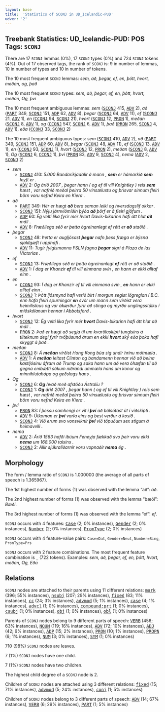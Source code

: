 ```yaml
---
layout: base
title:  'Statistics of SCONJ in UD_Icelandic-PUD'
udver: '2'
---
```


## Treebank Statistics: UD_Icelandic-PUD: POS Tags: `SCONJ`

There are 17 `SCONJ` lemmas (0%), 17 `SCONJ` types (0%) and 724 `SCONJ` tokens (4%).
Out of 17 observed tags, the rank of `SCONJ` is: 9 in number of lemmas, 10 in number of types and 10 in number of tokens.

The 10 most frequent `SCONJ` lemmas: <em>sem, að, þegar, ef, en, þótt, hvort, meðan, og, það</em>

The 10 most frequent `SCONJ` types:  <em>sem, að, þegar, ef, en, þótt, hvort, meðan, Og, því</em>

The 10 most frequent ambiguous lemmas: <em>sem</em> (<tt><a href="is_pud-pos-SCONJ.html">SCONJ</a></tt> 415, <tt><a href="is_pud-pos-ADV.html">ADV</a></tt> 2), <em>að</em> (<tt><a href="is_pud-pos-PART.html">PART</a></tt> 349, <tt><a href="is_pud-pos-SCONJ.html">SCONJ</a></tt> 151, <tt><a href="is_pud-pos-ADP.html">ADP</a></tt> 62, <tt><a href="is_pud-pos-ADV.html">ADV</a></tt> 8), <em>þegar</em> (<tt><a href="is_pud-pos-SCONJ.html">SCONJ</a></tt> 64, <tt><a href="is_pud-pos-ADV.html">ADV</a></tt> 11), <em>ef</em> (<tt><a href="is_pud-pos-SCONJ.html">SCONJ</a></tt> 21, <tt><a href="is_pud-pos-ADV.html">ADV</a></tt> 1), <em>en</em> (<tt><a href="is_pud-pos-CCONJ.html">CCONJ</a></tt> 94, <tt><a href="is_pud-pos-SCONJ.html">SCONJ</a></tt> 21), <em>hvort</em> (<tt><a href="is_pud-pos-SCONJ.html">SCONJ</a></tt> 12, <tt><a href="is_pud-pos-PRON.html">PRON</a></tt> 1), <em>meðan</em> (<tt><a href="is_pud-pos-SCONJ.html">SCONJ</a></tt> 8, <tt><a href="is_pud-pos-ADV.html">ADV</a></tt> 1), <em>og</em> (<tt><a href="is_pud-pos-CCONJ.html">CCONJ</a></tt> 547, <tt><a href="is_pud-pos-SCONJ.html">SCONJ</a></tt> 6, <tt><a href="is_pud-pos-ADV.html">ADV</a></tt> 1), <em>það</em> (<tt><a href="is_pud-pos-PRON.html">PRON</a></tt> 265, <tt><a href="is_pud-pos-SCONJ.html">SCONJ</a></tt> 4, <tt><a href="is_pud-pos-ADV.html">ADV</a></tt> 1), <em>eða</em> (<tt><a href="is_pud-pos-CCONJ.html">CCONJ</a></tt> 33, <tt><a href="is_pud-pos-SCONJ.html">SCONJ</a></tt> 2)

The 10 most frequent ambiguous types:  <em>sem</em> (<tt><a href="is_pud-pos-SCONJ.html">SCONJ</a></tt> 410, <tt><a href="is_pud-pos-ADV.html">ADV</a></tt> 2), <em>að</em> (<tt><a href="is_pud-pos-PART.html">PART</a></tt> 349, <tt><a href="is_pud-pos-SCONJ.html">SCONJ</a></tt> 151, <tt><a href="is_pud-pos-ADP.html">ADP</a></tt> 60, <tt><a href="is_pud-pos-ADV.html">ADV</a></tt> 8), <em>þegar</em> (<tt><a href="is_pud-pos-SCONJ.html">SCONJ</a></tt> 48, <tt><a href="is_pud-pos-ADV.html">ADV</a></tt> 11), <em>ef</em> (<tt><a href="is_pud-pos-SCONJ.html">SCONJ</a></tt> 13, <tt><a href="is_pud-pos-ADV.html">ADV</a></tt> 1), <em>en</em> (<tt><a href="is_pud-pos-CCONJ.html">CCONJ</a></tt> 93, <tt><a href="is_pud-pos-SCONJ.html">SCONJ</a></tt> 1), <em>hvort</em> (<tt><a href="is_pud-pos-SCONJ.html">SCONJ</a></tt> 12, <tt><a href="is_pud-pos-PRON.html">PRON</a></tt> 2), <em>meðan</em> (<tt><a href="is_pud-pos-SCONJ.html">SCONJ</a></tt> 8, <tt><a href="is_pud-pos-ADV.html">ADV</a></tt> 1), <em>Og</em> (<tt><a href="is_pud-pos-SCONJ.html">SCONJ</a></tt> 6, <tt><a href="is_pud-pos-CCONJ.html">CCONJ</a></tt> 1), <em>því</em> (<tt><a href="is_pud-pos-PRON.html">PRON</a></tt> 83, <tt><a href="is_pud-pos-ADV.html">ADV</a></tt> 9, <tt><a href="is_pud-pos-SCONJ.html">SCONJ</a></tt> 4), <em>nema</em> (<tt><a href="is_pud-pos-ADV.html">ADV</a></tt> 2, <tt><a href="is_pud-pos-SCONJ.html">SCONJ</a></tt> 2)


* <em>sem</em>
  * <tt><a href="is_pud-pos-SCONJ.html">SCONJ</a></tt> 410: <em>5.000 Bandaríkjadalir á mann , <b>sem</b> er hámarkið <b>sem</b> leyft er .</em>
  * <tt><a href="is_pud-pos-ADV.html">ADV</a></tt> 2: <em>Og árið 2007 , þegar hann ( og ef til vill Knightley ) reis <b>sem</b> hæst , var nafnið meðal þeirra 50 vinsælustu og þrisvar sinnum fleiri börn voru nefnd Keira en Kiera .</em>
* <em>að</em>
  * <tt><a href="is_pud-pos-PART.html">PART</a></tt> 349: <em>Hér er hægt <b>að</b> bera saman leiki og hversdagslíf okkar .</em>
  * <tt><a href="is_pud-pos-SCONJ.html">SCONJ</a></tt> 151: <em>Nýju járnviðmiðin þýða <b>að</b> þörf er á fleiri gjöfum .</em>
  * <tt><a href="is_pud-pos-ADP.html">ADP</a></tt> 60: <em>Ég velti líka fyrir mér hvort Davis-bikarinn hafi átt hlut <b>að</b> máli .</em>
  * <tt><a href="is_pud-pos-ADV.html">ADV</a></tt> 8: <em>Fræðilega séð er þetta ógreinanlegt ef rétt er <b>að</b> staðið .</em>
* <em>þegar</em>
  * <tt><a href="is_pud-pos-SCONJ.html">SCONJ</a></tt> 48: <em>Þetta er augljósast <b>þegar</b> nafn þess fræga er býsna sjaldgæft í upphafi .</em>
  * <tt><a href="is_pud-pos-ADV.html">ADV</a></tt> 11: <em>Tugir fylgismanna FSLN fagna <b>þegar</b> sigri á Plaza de las Victorias .</em>
* <em>ef</em>
  * <tt><a href="is_pud-pos-SCONJ.html">SCONJ</a></tt> 13: <em>Fræðilega séð er þetta ógreinanlegt <b>ef</b> rétt er að staðið .</em>
  * <tt><a href="is_pud-pos-ADV.html">ADV</a></tt> 1: <em>Í dag er Khanzir <b>ef</b> til vill einmana svín , en hann er ekki alltaf einn .</em>
* <em>en</em>
  * <tt><a href="is_pud-pos-CCONJ.html">CCONJ</a></tt> 93: <em>Í dag er Khanzir ef til vill einmana svín , <b>en</b> hann er ekki alltaf einn .</em>
  * <tt><a href="is_pud-pos-SCONJ.html">SCONJ</a></tt> 1: <em>Þótt ljósmynd hafi verið birt í morgun segist lögreglan í B.C. enn hafa fleiri spurningar <b>en</b> svör um mann sem virðist vera heimilislaus og var ákærður fyrir að stinga og myrða unglingsstúlku í miðskólanum hennar í Abbotsford .</em>
* <em>hvort</em>
  * <tt><a href="is_pud-pos-SCONJ.html">SCONJ</a></tt> 12: <em>Ég velti líka fyrir mér <b>hvort</b> Davis-bikarinn hafi átt hlut að máli .</em>
  * <tt><a href="is_pud-pos-PRON.html">PRON</a></tt> 2: <em>Það er hægt að segja til um kvartilaskipti tunglsins á tilteknum degi fyrir tvöþúsund árum en ekki <b>hvort</b> ský eða þoka hafi skyggt á það .</em>
* <em>meðan</em>
  * <tt><a href="is_pud-pos-SCONJ.html">SCONJ</a></tt> 8: <em>Á <b>meðan</b> virðist Hong Kong búa sig undir hrinu mótmæla .</em>
  * <tt><a href="is_pud-pos-ADV.html">ADV</a></tt> 1: <em>Á <b>meðan</b> leitast Clinton og bandamenn hennar við að beina kastljósinu áfram að Trump og saka hann um að vera óhæfan til að gegna embætti sökum niðrandi ummæla hans um konur og minnihlutahópa og geðslags hans .</em>
* <em>Og</em>
  * <tt><a href="is_pud-pos-SCONJ.html">SCONJ</a></tt> 6: <em><b>Og</b> hvað með afstöðu Ástralíu ?</em>
  * <tt><a href="is_pud-pos-CCONJ.html">CCONJ</a></tt> 1: <em><b>Og</b> árið 2007 , þegar hann ( og ef til vill Knightley ) reis sem hæst , var nafnið meðal þeirra 50 vinsælustu og þrisvar sinnum fleiri börn voru nefnd Keira en Kiera .</em>
* <em>því</em>
  * <tt><a href="is_pud-pos-PRON.html">PRON</a></tt> 83: <em>Í þessu samhengi er vit í <b>því</b> að bölsótast út í viðskipti .</em>
  * <tt><a href="is_pud-pos-ADV.html">ADV</a></tt> 9: <em>Útkoman er <b>því</b> varla eins og best verður á kosið .</em>
  * <tt><a href="is_pud-pos-SCONJ.html">SCONJ</a></tt> 4: <em>Við erum svo vonsviknir <b>því</b> við töpuðum sex stigum á heimavelli .</em>
* <em>nema</em>
  * <tt><a href="is_pud-pos-ADV.html">ADV</a></tt> 2: <em>Árið 1563 hafði íbúum Feneyja fækkað svo þeir voru ekki <b>nema</b> um 168.000 talsins .</em>
  * <tt><a href="is_pud-pos-SCONJ.html">SCONJ</a></tt> 2: <em>Allir sjúkraliðarnir voru vopnaðir <b>nema</b> ég .</em>

## Morphology

The form / lemma ratio of `SCONJ` is 1.000000 (the average of all parts of speech is 1.365967).

The 1st highest number of forms (1) was observed with the lemma “að”: <em>að</em>.

The 2nd highest number of forms (1) was observed with the lemma “bæði”: <em>Bæði</em>.

The 3rd highest number of forms (1) was observed with the lemma “ef”: <em>ef</em>.

`SCONJ` occurs with 4 features: <tt><a href="is_pud-feat-Case.html">Case</a></tt> (2; 0% instances), <tt><a href="is_pud-feat-Gender.html">Gender</a></tt> (2; 0% instances), <tt><a href="is_pud-feat-Number.html">Number</a></tt> (2; 0% instances), <tt><a href="is_pud-feat-PronType.html">PronType</a></tt> (2; 0% instances)

`SCONJ` occurs with 4 feature-value pairs: `Case=Dat`, `Gender=Neut`, `Number=Sing`, `PronType=Prs`

`SCONJ` occurs with 2 feature combinations.
The most frequent feature combination is `_` (722 tokens).
Examples: <em>sem, að, þegar, ef, en, þótt, hvort, meðan, Og, Eða</em>


## Relations

`SCONJ` nodes are attached to their parents using 11 different relations: <tt><a href="is_pud-dep-mark.html">mark</a></tt> (396; 55% instances), <tt><a href="is_pud-dep-nsubj.html">nsubj</a></tt> (207; 29% instances), <tt><a href="is_pud-dep-fixed.html">fixed</a></tt> (83; 11% instances), <tt><a href="is_pud-dep-cc.html">cc</a></tt> (24; 3% instances), <tt><a href="is_pud-dep-advmod.html">advmod</a></tt> (5; 1% instances), <tt><a href="is_pud-dep-case.html">case</a></tt> (4; 1% instances), <tt><a href="is_pud-dep-advcl.html">advcl</a></tt> (1; 0% instances), <tt><a href="is_pud-dep-compound-prt.html">compound:prt</a></tt> (1; 0% instances), <tt><a href="is_pud-dep-csubj.html">csubj</a></tt> (1; 0% instances), <tt><a href="is_pud-dep-obj.html">obj</a></tt> (1; 0% instances), <tt><a href="is_pud-dep-obl.html">obl</a></tt> (1; 0% instances)

Parents of `SCONJ` nodes belong to 9 different parts of speech: <tt><a href="is_pud-pos-VERB.html">VERB</a></tt> (456; 63% instances), <tt><a href="is_pud-pos-NOUN.html">NOUN</a></tt> (119; 16% instances), <tt><a href="is_pud-pos-ADV.html">ADV</a></tt> (72; 10% instances), <tt><a href="is_pud-pos-ADJ.html">ADJ</a></tt> (42; 6% instances), <tt><a href="is_pud-pos-ADP.html">ADP</a></tt> (15; 2% instances), <tt><a href="is_pud-pos-PRON.html">PRON</a></tt> (10; 1% instances), <tt><a href="is_pud-pos-PROPN.html">PROPN</a></tt> (6; 1% instances), <tt><a href="is_pud-pos-NUM.html">NUM</a></tt> (3; 0% instances), <tt><a href="is_pud-pos-SYM.html">SYM</a></tt> (1; 0% instances)

710 (98%) `SCONJ` nodes are leaves.

7 (1%) `SCONJ` nodes have one child.

7 (1%) `SCONJ` nodes have two children.

The highest child degree of a `SCONJ` node is 2.

Children of `SCONJ` nodes are attached using 3 different relations: <tt><a href="is_pud-dep-fixed.html">fixed</a></tt> (15; 71% instances), <tt><a href="is_pud-dep-advmod.html">advmod</a></tt> (5; 24% instances), <tt><a href="is_pud-dep-conj.html">conj</a></tt> (1; 5% instances)

Children of `SCONJ` nodes belong to 3 different parts of speech: <tt><a href="is_pud-pos-ADV.html">ADV</a></tt> (14; 67% instances), <tt><a href="is_pud-pos-VERB.html">VERB</a></tt> (6; 29% instances), <tt><a href="is_pud-pos-PART.html">PART</a></tt> (1; 5% instances)

